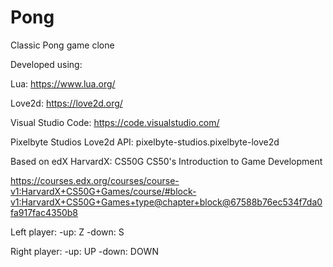 # Pong
 Classic Pong game clone

Developed using:

 Lua: https://www.lua.org/

 Love2d: https://love2d.org/

 Visual Studio Code: https://code.visualstudio.com/

 Pixelbyte Studios Love2d API: pixelbyte-studios.pixelbyte-love2d

Based on edX HarvardX: CS50G CS50's Introduction to Game Development

https://courses.edx.org/courses/course-v1:HarvardX+CS50G+Games/course/#block-v1:HarvardX+CS50G+Games+type@chapter+block@67588b76ec534f7da0fa917fac4350b8

Left player:
-up: Z
-down: S

Right player:
-up: UP
-down: DOWN
